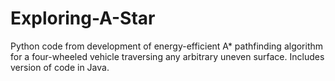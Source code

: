 # Exploring-A-Star
Python code from development of energy-efficient A* pathfinding algorithm for a four-wheeled vehicle traversing any arbitrary uneven surface.
Includes version of code in Java.
